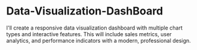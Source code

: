 # Data-Visualization-DashBoard
I'll create a responsive data visualization dashboard with multiple chart types and interactive features. This will include sales metrics, user analytics, and performance indicators with a modern, professional design.
